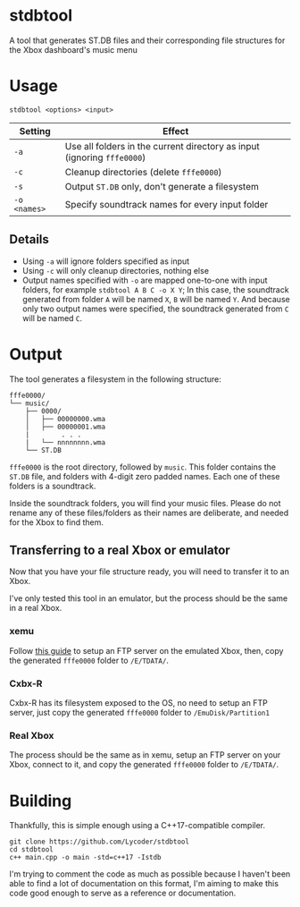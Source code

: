 # stdbtool
A tool that generates ST.DB files and their corresponding file structures for the Xbox dashboard's music menu

# Usage
`stdbtool <options> <input>`

| Setting | Effect |
| ------------- | ------------- |
| `-a` | Use all folders in the current directory as input (ignoring `fffe0000`) |
| `-c` | Cleanup directories (delete `fffe0000`) |
| `-s` | Output `ST.DB` only, don't generate a filesystem |
| `-o <names>` | Specify soundtrack names for every input folder |


## Details
 - Using `-a` will ignore folders specified as input
 - Using `-c` will only cleanup directories, nothing else
 - Output names specified with `-o` are mapped one-to-one with input folders, for example `stdbtool A B C -o X Y`; In this case, the soundtrack generated from folder `A` will be named `X`, `B` will be named `Y`. And because only two output names were specified, the soundtrack generated from `C` will be named `C`.

# Output
The tool generates a filesystem in the following structure:
```
fffe0000/
└── music/
    ├── 0000/
    │   ├── 00000000.wma
    │   ├── 00000001.wma
    |        . . .
    |   └── nnnnnnnn.wma
    └── ST.DB
```

`fffe0000` is the root directory, followed by `music`. This folder contains the `ST.DB` file, and folders with 4-digit zero padded names. Each one of these folders is a soundtrack.

Inside the soundtrack folders, you will find your music files. Please do not rename any of these files/folders as their names are deliberate, and needed for the Xbox to find them.

## Transferring to a real Xbox or emulator
Now that you have your file structure ready, you will need to transfer it to an Xbox.

I've only tested this tool in an emulator, but the process should be the same in a real Xbox.

### xemu
Follow [this guide](https://xemu.app/docs/ftp/) to setup an FTP server on the emulated Xbox, then, copy the generated `fffe0000` folder to `/E/TDATA/`.

### Cxbx-R
Cxbx-R has its filesystem exposed to the OS, no need to setup an FTP server, just copy the generated `fffe0000` folder to `/EmuDisk/Partition1`

### Real Xbox
The process should be the same as in xemu, setup an FTP server on your Xbox, connect to it, and copy the generated `fffe0000` folder to `/E/TDATA/`.

# Building
Thankfully, this is simple enough using a C++17-compatible compiler.
```
git clone https://github.com/Lycoder/stdbtool
cd stdbtool
c++ main.cpp -o main -std=c++17 -Istdb
```

I'm trying to comment the code as much as possible because I haven't been able to find a lot of documentation on this format, I'm aiming to make this code good enough to serve as a reference or documentation.
